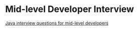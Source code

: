 # Mid-level Developer Interview

[Java interview questions for mid-level developers](https://howtodoinjava.com/interview-questions/java-interview-questions-for-mid-level-developers/)

